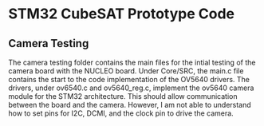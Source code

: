 # STM32 CubeSAT Prototype Code

## Camera Testing
The camera testing folder contains the main files for the intial testing of the camera board with the NUCLEO board. Under Core/SRC, the main.c file contains the start to the code implementation of the OV5640 drivers. The drivers, under ov6540.c and ov5640_reg.c, implement the ov5640 camera module for the STM32 architecture. This should allow communication between the board and the camera. However, I am not able to understand how to set pins for I2C, DCMI, and the clock pin to drive the camera.
